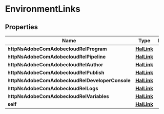 

# EnvironmentLinks

## Properties

Name | Type | Description | Notes
------------ | ------------- | ------------- | -------------
**httpNsAdobeComAdobecloudRelProgram** | [**HalLink**](HalLink.md) |  |  [optional]
**httpNsAdobeComAdobecloudRelPipeline** | [**HalLink**](HalLink.md) |  |  [optional]
**httpNsAdobeComAdobecloudRelAuthor** | [**HalLink**](HalLink.md) |  |  [optional]
**httpNsAdobeComAdobecloudRelPublish** | [**HalLink**](HalLink.md) |  |  [optional]
**httpNsAdobeComAdobecloudRelDeveloperConsole** | [**HalLink**](HalLink.md) |  |  [optional]
**httpNsAdobeComAdobecloudRelLogs** | [**HalLink**](HalLink.md) |  |  [optional]
**httpNsAdobeComAdobecloudRelVariables** | [**HalLink**](HalLink.md) |  |  [optional]
**self** | [**HalLink**](HalLink.md) |  |  [optional]




